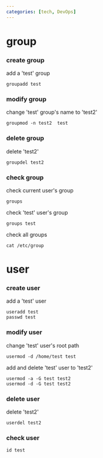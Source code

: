 ```yaml
---
categories: [tech, DevOps]
---
```


# group
### create group
add a 'test' group
```
groupadd test
```
### modify group
change 'test' group's name to 'test2'
```
groupmod -n test2  test
```
### delete group
delete 'test2'
```
groupdel test2
``` 
### check group
check current user's group
```
groups
```
check 'test' user's group
```
groups test
```
check all groups
```
cat /etc/group
```

# user
### create user
add a 'test' user
```
useradd test
passwd test
```
### modify user
change 'test' user's root path
```
usermod -d /home/test test
```
add and delete 'test' user to 'test2'
```
usermod -a -G test test2
usermod -d -G test test2
```
### delete user
delete 'test2'
```
userdel test2
```
### check user
```
id test
```
